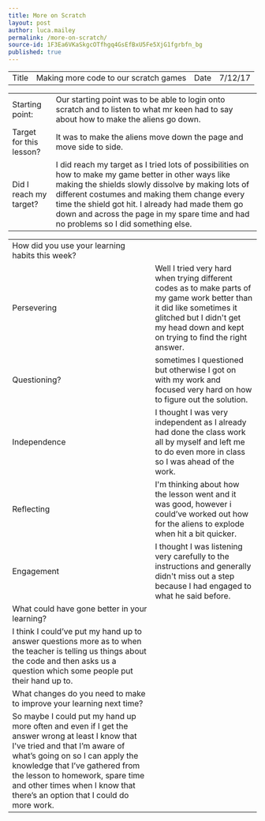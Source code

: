 ```yaml
---
title: More on Scratch
layout: post
author: luca.mailey
permalink: /more-on-scratch/
source-id: 1F3Ea6VKaSkgcOTfhgq4GsEfBxU5Fe5XjG1fgrbfn_bg
published: true
---
```

<table>
  <tr>
    <td>Title</td>
    <td>Making more code to our scratch games</td>
    <td>Date</td>
    <td>7/12/17</td>
  </tr>
</table>


<table>
  <tr>
    <td>Starting point:</td>
    <td>Our starting point was to be able to login onto scratch and to listen to what mr keen had to say about how to make the aliens go down.</td>
  </tr>
  <tr>
    <td>Target for this lesson?</td>
    <td>It was to make the aliens move down the page and move side to side.</td>
  </tr>
  <tr>
    <td>Did I reach my target? </td>
    <td>I did reach my target as I tried lots of possibilities on how to make my game better in other ways like making the shields slowly dissolve by making lots of different costumes and making them change every time the shield got hit. I already had made them go down and across the page in my spare time and had no problems so I did something else.</td>
  </tr>
</table>


<table>
  <tr>
    <td>How did you use your learning habits this week?</td>
    <td></td>
  </tr>
  <tr>
    <td>Persevering</td>
    <td>Well I tried very hard when trying different codes as to make parts of my game work better than it did like sometimes it glitched but I didn't get my head down and kept on trying to find the right answer.</td>
  </tr>
  <tr>
    <td>Questioning?</td>
    <td>sometimes I questioned but otherwise I got on with my work and focused very hard on how to figure out the solution.</td>
  </tr>
  <tr>
    <td>Independence</td>
    <td>I thought I was very independent as I already had done the class work all by myself and left me to do even more in class so I was ahead of the work. </td>
  </tr>
  <tr>
    <td>Reflecting</td>
    <td>I'm thinking about how the lesson went and it was good, however i could’ve worked out how for the aliens to explode when hit a bit quicker.</td>
  </tr>
  <tr>
    <td>Engagement</td>
    <td>I thought I was listening very carefully to the instructions and generally didn't miss out a step because I had engaged to what he said before. </td>
  </tr>
  <tr>
    <td>What could have gone better in your learning?</td>
    <td></td>
  </tr>
  <tr>
    <td>I think I could’ve put my hand up to answer questions more as to when the teacher is telling us things about the code and then asks us a question which some people put their hand up to.</td>
    <td></td>
  </tr>
  <tr>
    <td>What changes do you need to make to improve your learning next time?</td>
    <td></td>
  </tr>
  <tr>
    <td>So maybe I could put my hand up more often and even if I get the answer wrong at least I know that I've tried and that I’m aware of what’s going on so I can apply the knowledge that I’ve gathered from the lesson to homework, spare time and other times when I know that there’s an option that I could do more work. </td>
    <td></td>
  </tr>
</table>


